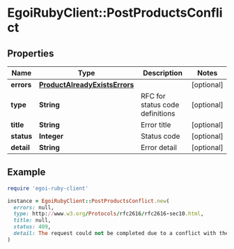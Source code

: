 # EgoiRubyClient::PostProductsConflict

## Properties

| Name | Type | Description | Notes |
| ---- | ---- | ----------- | ----- |
| **errors** | [**ProductAlreadyExistsErrors**](ProductAlreadyExistsErrors.md) |  | [optional] |
| **type** | **String** | RFC for status code definitions | [optional] |
| **title** | **String** | Error title | [optional] |
| **status** | **Integer** | Status code | [optional] |
| **detail** | **String** | Error detail | [optional] |

## Example

```ruby
require 'egoi-ruby-client'

instance = EgoiRubyClient::PostProductsConflict.new(
  errors: null,
  type: http://www.w3.org/Protocols/rfc2616/rfc2616-sec10.html,
  title: null,
  status: 409,
  detail: The request could not be completed due to a conflict with the current state of the target resource
)
```

